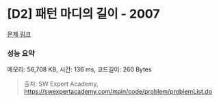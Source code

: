 # [D2] 패턴 마디의 길이 - 2007 

[문제 링크](https://swexpertacademy.com/main/code/problem/problemDetail.do?contestProbId=AV5P1kNKAl8DFAUq) 

### 성능 요약

메모리: 56,708 KB, 시간: 136 ms, 코드길이: 260 Bytes



> 출처: SW Expert Academy, https://swexpertacademy.com/main/code/problem/problemList.do